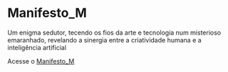 # Manifesto_M
Um enigma sedutor, tecendo os fios da arte e tecnologia num misterioso emaranhado, revelando a sinergia entre a criatividade humana e a inteligência artificial

Acesse o [Manifesto_M](https://github.com/M-art-ucci/Manifesto_M/blob/main/_ManifestoM.md)
